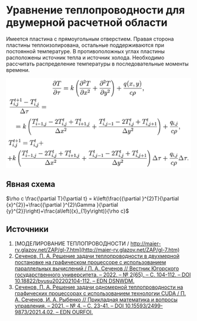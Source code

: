 # Уравнение теплопроводности для двумерной расчетной области

Имеется пластина с прямоугольным отверстием. Правая сторона пластины теплоизолирована, остальные поддерживаются при постоянной температуре. В противоположных углах пластины расположены источник тепла и источник холода. Необходимо рассчитать распределение температуры в последовательные моменты времени.

![Alt text](image.png)


## Явная схема

$\rho c 
\frac{\partial T}{\partial t}
 = k\left(\frac{{\partial }^{2}T}{\partial {x}^{2}}+\frac{{\partial }^{2}\Gamma }{\partial {y}^{2}}\right)+\frac{a\left({x}_{1}y\right)}{\rho c}$



## Источники

1. [МОДЕЛИРОВАНИЕ ТЕПЛОПРОВОДНОСТИ / http://maier-rv.glazov.net/ZAP/gl-7.htm](http://maier-rv.glazov.net/ZAP/gl-7.htm)
2. [Сеченов, П. А. Решение задачи теплопроводности в двухмерной постановке на графическом процессоре с использованием параллельных вычислений / П. А. Сеченов // Вестник Югорского государственного университета. – 2022. – № 2(65). – С. 104-112. – DOI 10.18822/byusu202202104-112. – EDN DSNWDM.](https://www.elibrary.ru/dsnwdm)
3. [Сеченов, П. А. Решение задачи одномерной теплопроводности на графических процессорах с использованием технологии CUDA / П. А. Сеченов, И. А. Рыбенко // Прикладная математика и вопросы управления. – 2021. – № 4. – С. 23-41. – DOI 10.15593/2499-9873/2021.4.02. – EDN OURFOI.](https://www.elibrary.ru/ourfoi)
